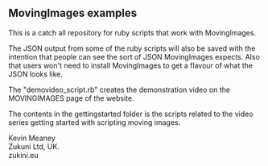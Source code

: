 ## MovingImages examples

This is a catch all repository for ruby scripts that work with MovingImages.

The JSON output from some of the ruby scripts will also be saved with the intention that people can see the sort of JSON MovingImages expects. Also that users won't need to install MovingImages to get a flavour of what the JSON looks like.

The "demovideo_script.rb" creates the demonstration video on the MOVINGIMAGES page of the website.

The contents in the gettingstarted folder is the scripts related to the video series getting started with scripting moving images.

Kevin Meaney  
Zukuni Ltd, UK.  
zukini.eu  


